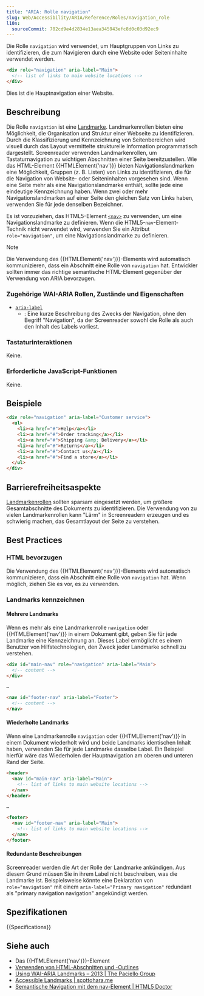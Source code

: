 ```yaml
---
title: "ARIA: Rolle navigation"
slug: Web/Accessibility/ARIA/Reference/Roles/navigation_role
l10n:
  sourceCommit: 702cd9e4d2834e13aea345943efc8d0c03d92ec9
---
```


Die Rolle `navigation` wird verwendet, um Hauptgruppen von Links zu identifizieren, die zum Navigieren durch eine Website oder Seiteninhalte verwendet werden.

```html
<div role="navigation" aria-label="Main">
  <!-- list of links to main website locations -->
</div>
```

Dies ist die Hauptnavigation einer Website.

## Beschreibung

Die Rolle `navigation` ist eine [Landmarke](/de/docs/Web/Accessibility/ARIA/Reference/Roles#3._landmark_roles). Landmarkenrollen bieten eine Möglichkeit, die Organisation und Struktur einer Webseite zu identifizieren. Durch die Klassifizierung und Kennzeichnung von Seitenbereichen wird visuell durch das Layout vermittelte strukturelle Information programmatisch dargestellt. Screenreader verwenden Landmarkenrollen, um Tastaturnavigation zu wichtigen Abschnitten einer Seite bereitzustellen. Wie das HTML-Element {{HTMLElement('nav')}} bieten Navigationslandmarken eine Möglichkeit, Gruppen (z. B. Listen) von Links zu identifizieren, die für die Navigation von Website- oder Seiteninhalten vorgesehen sind. Wenn eine Seite mehr als eine Navigationslandmarke enthält, sollte jede eine eindeutige Kennzeichnung haben. Wenn zwei oder mehr Navigationslandmarken auf einer Seite den gleichen Satz von Links haben, verwenden Sie für jede denselben Bezeichner.

Es ist vorzuziehen, das HTML5-Element [`<nav>`](/de/docs/Web/HTML/Element/nav) zu verwenden, um eine Navigationslandmarke zu definieren. Wenn die HTML5-`nav`-Element-Technik nicht verwendet wird, verwenden Sie ein Attribut `role="navigation"`, um eine Navigationslandmarke zu definieren.

> [!NOTE]
> Die Verwendung des {{HTMLElement('nav')}}-Elements wird automatisch kommunizieren, dass ein Abschnitt eine Rolle von `navigation` hat. Entwickler sollten immer das richtige semantische HTML-Element gegenüber der Verwendung von ARIA bevorzugen.

### Zugehörige WAI-ARIA Rollen, Zustände und Eigenschaften

- [`aria-label`](/de/docs/Web/Accessibility/ARIA/Reference/Attributes/aria-label)
  - : Eine kurze Beschreibung des Zwecks der Navigation, ohne den Begriff "Navigation", da der Screenreader sowohl die Rolle als auch den Inhalt des Labels vorliest.

### Tastaturinteraktionen

Keine.

### Erforderliche JavaScript-Funktionen

Keine.

## Beispiele

```html
<div role="navigation" aria-label="Customer service">
  <ul>
    <li><a href="#">Help</a></li>
    <li><a href="#">Order tracking</a></li>
    <li><a href="#">Shipping &amp; Delivery</a></li>
    <li><a href="#">Returns</a></li>
    <li><a href="#">Contact us</a></li>
    <li><a href="#">Find a store</a></li>
  </ul>
</div>
```

## Barrierefreiheitsaspekte

[Landmarkenrollen](/de/docs/Web/Accessibility/ARIA/Reference/Roles#3._landmark_roles) sollten sparsam eingesetzt werden, um größere Gesamtabschnitte des Dokuments zu identifizieren. Die Verwendung von zu vielen Landmarkenrollen kann "Lärm" in Screenreadern erzeugen und es schwierig machen, das Gesamtlayout der Seite zu verstehen.

## Best Practices

### HTML bevorzugen

Die Verwendung des {{HTMLElement('nav')}}-Elements wird automatisch kommunizieren, dass ein Abschnitt eine Rolle von `navigation` hat. Wenn möglich, ziehen Sie es vor, es zu verwenden.

### Landmarks kennzeichnen

#### Mehrere Landmarks

Wenn es mehr als eine Landmarkenrolle `navigation` oder {{HTMLElement('nav')}} in einem Dokument gibt, geben Sie für jede Landmarke eine Kennzeichnung an. Dieses Label ermöglicht es einem Benutzer von Hilfstechnologien, den Zweck jeder Landmarke schnell zu verstehen.

```html
<div id="main-nav" role="navigation" aria-label="Main">
  <!-- content -->
</div>

…

<nav id="footer-nav" aria-label="Footer">
  <!-- content -->
</nav>
```

#### Wiederholte Landmarks

Wenn eine Landmarkenrolle `navigation` oder {{HTMLElement('nav')}} in einem Dokument wiederholt wird und beide Landmarks identischen Inhalt haben, verwenden Sie für jede Landmarke dasselbe Label. Ein Beispiel hierfür wäre das Wiederholen der Hauptnavigation am oberen und unteren Rand der Seite.

```html
<header>
  <nav id="main-nav" aria-label="Main">
    <!-- list of links to main website locations -->
  </nav>
</header>

…

<footer>
  <nav id="footer-nav" aria-label="Main">
    <!-- list of links to main website locations -->
  </nav>
</footer>
```

#### Redundante Beschreibungen

Screenreader werden die Art der Rolle der Landmarke ankündigen. Aus diesem Grund müssen Sie in ihrem Label nicht beschreiben, was die Landmarke ist. Beispielsweise könnte eine Deklaration von `role="navigation"` mit einem `aria-label="Primary navigation"` redundant als "primary navigation navigation" angekündigt werden.

## Spezifikationen

{{Specifications}}

## Siehe auch

- Das {{HTMLElement('nav')}}-Element
- [Verwenden von HTML-Abschnitten und -Outlines](/de/docs/Web/HTML/Element/Heading_Elements)
- [Using WAI-ARIA Landmarks – 2013 | The Paciello Group](https://www.tpgi.com/using-wai-aria-landmarks-2013/)
- [Accessible Landmarks | scottohara.me](https://www.scottohara.me/blog/2018/03/03/landmarks.html)
- [Semantische Navigation mit dem nav-Element | HTML5 Doctor](https://html5doctor.com/nav-element/)
